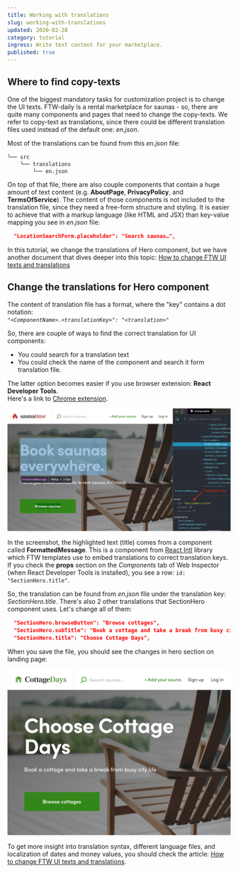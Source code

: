 ```yaml
---
title: Working with translations
slug: working-with-translations
updated: 2020-02-28
category: tutorial
ingress: Write text content for your marketplace.
published: true
---
```


## Where to find copy-texts

One of the biggest mandatory tasks for customization project is to
change the UI texts. FTW-daily is a rental marketplace for saunas - so,
there are quite many components and pages that need to change the
copy-texts. We refer to copy-text as translations, since there could be
different translation files used instead of the default one: _en.json_.

Most of the translations can be found from this _en.json_ file:

```shell
└── src
    └── translations
        └── en.json
```

On top of that file, there are also couple components that contain a
huge amount of text content (e.g. **AboutPage**, **PrivacyPolicy**, and
**TermsOfService**). The content of those components is not included to
the translation file, since they need a free-form structure and styling.
It is easier to achieve that with a markup language (like HTML and JSX)
than key-value mapping you see in _en.json_ file:

```json
  "LocationSearchForm.placeholder": "Search saunas…",
```

In this tutorial, we change the translations of Hero component, but we
have another document that dives deeper into this topic:
[How to change FTW UI texts and translations](/guides/how-to-change-ftw-ui-texts-and-translations/)

## Change the translations for Hero component

The content of translation file has a format, where the "key" contains a
dot notation:<br />
_`"<ComponentName>.<translationKey>": "<translation>"`_

So, there are couple of ways to find the correct translation for UI
components:

- You could search for a translation text
- You could check the name of the component and search it form
  translation file.

The latter option becomes easier if you use browser extension: **React
Developer Tools**.<br /> Here's a link to
[Chrome extension](https://chrome.google.com/webstore/search/React%20Developer%20Tools?hl=en).

![Hero title selected with React Developer Tools](./react-devtools.png)

In the screenshot, the highlighted text (title) comes from a component
called **FormattedMessage**. This is a component from
[React Intl](https://github.com/formatjs/react-intl) library which FTW
templates use to embed translations to correct translation keys. If you
check the **props** section on the _Components_ tab of Web Inspector
(when React Developer Tools is installed), you see a row:
`id: "SectionHero.title"`.

So, the translation can be found from _en.json_ file under the
translation key: _SectionHero.title_. There's also 2 other translations
that SectionHero component uses. Let's change all of them:

```json
  "SectionHero.browseButton": "Browse cottages",
  "SectionHero.subTitle": "Book a cottage and take a break from busy city life",
  "SectionHero.title": "Choose Cottage Days",
```

When you save the file, you should see the changes in hero section on
landing page:

![Hero section with updated translations](./hero-with-updated-translations.png)

To get more insight into translation syntax, different language files,
and localization of dates and money values, you should check the
article:
[How to change FTW UI texts and translations](/guides/how-to-change-ftw-ui-texts-and-translations/).
